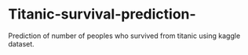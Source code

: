 # Titanic-survival-prediction-
Prediction of number of peoples who survived from titanic using kaggle dataset.
